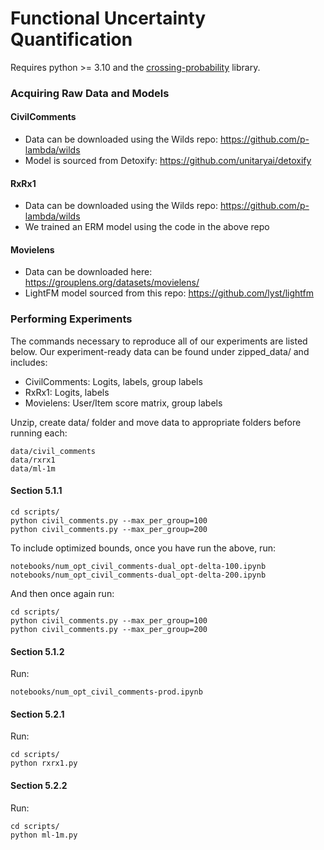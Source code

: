 # Functional Uncertainty Quantification

Requires python >= 3.10 and the 
<a href="https://github.com/mosco/crossing-probability/blob/master/setup.py">crossing-probability</a>
library.

### Acquiring Raw Data and Models

#### CivilComments

 - Data can be downloaded using the Wilds repo: https://github.com/p-lambda/wilds
 - Model is sourced from Detoxify: https://github.com/unitaryai/detoxify

#### RxRx1

 - Data can be downloaded using the Wilds repo: https://github.com/p-lambda/wilds
 - We trained an ERM model using the code in the above repo

#### Movielens

 - Data can be downloaded here: https://grouplens.org/datasets/movielens/
 - LightFM model sourced from this repo: https://github.com/lyst/lightfm


### Performing Experiments

The commands necessary to reproduce all of our experiments are listed below.  Our experiment-ready data can be found under zipped_data/ and includes:

 - CivilComments: Logits, labels, group labels
 - RxRx1: Logits, labels
 - Movielens: User/Item score matrix, group labels
 
Unzip, create data/ folder and move data to appropriate folders before running each:

    data/civil_comments
    data/rxrx1
    data/ml-1m

#### Section 5.1.1
    
    cd scripts/
    python civil_comments.py --max_per_group=100
    python civil_comments.py --max_per_group=200
    
To include optimized bounds, once you have run the above, run:

    notebooks/num_opt_civil_comments-dual_opt-delta-100.ipynb
    notebooks/num_opt_civil_comments-dual_opt-delta-200.ipynb
    
And then once again run:

    cd scripts/
    python civil_comments.py --max_per_group=100
    python civil_comments.py --max_per_group=200
    
#### Section 5.1.2

Run:

    notebooks/num_opt_civil_comments-prod.ipynb

#### Section 5.2.1

Run:

    cd scripts/
    python rxrx1.py

#### Section 5.2.2

Run:

    cd scripts/
    python ml-1m.py

